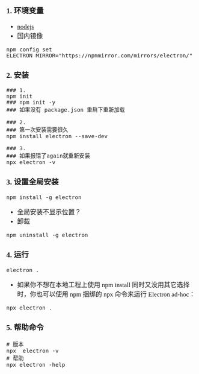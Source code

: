 <span  style="font-family: Simsun,serif; font-size: 17px; ">

### 1. 环境变量

- [nodejs](https://nodejs.org/en/)
- 国内镜像

~~~
npm config set ELECTRON_MIRROR="https://npmmirror.com/mirrors/electron/"
~~~

### 2. 安装

~~~
### 1.
npm init
### npm init -y
### 如果没有 package.json 重启下重新加载

### 2.
### 第一次安装需要很久
npm install electron --save-dev

### 3.
### 如果报错了again就重新安装
npx electron -v
~~~

### 3. 设置全局安装

~~~
npm install -g electron
~~~

- 全局安装不显示位置？
- 卸载

~~~
npm uninstall -g electron
~~~

### 4. 运行

~~~
electron .
~~~

- 如果你不想在本地工程上使用 npm install 同时又没用其它选择时，你也可以使用 npm 捆绑的 npx 命令来运行 Electron ad-hoc：

~~~
npx electron .
~~~

### 5. 帮助命令

~~~
# 版本
npx  electron -v
# 帮助
npx electron -help
~~~

</span>